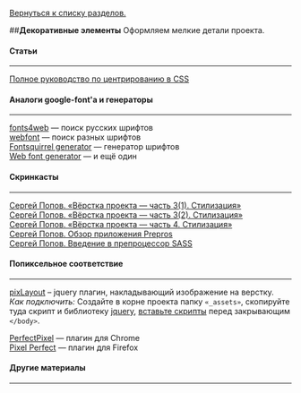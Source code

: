 [Вернуться к списку разделов.](../README.md)

##**Декоративные элементы**
Оформляем мелкие детали проекта.

#### Статьи
----------
[Полное руководство по центрированию в CSS](http://frontender.info/centering-css-complete-guide/)

#### Аналоги google-font'а и генераторы
----------
[fonts4web](http://fonts4web.ru/) — поиск русскиx шрифтов<br>
[webfont](http://webfont.ru/) — поиск разных шрифтов<br>
[Fontsquirrel generator](http://www.fontsquirrel.com/tools/webfont-generator) — генератор шрифтов<br>
[Web font generator](https://www.web-font-generator.com/) — и ещё один<br>

#### Скринкасты
----------
[Сергей Попов. «Вёрстка проекта — часть 3(1). Стилизация»](https://youtu.be/RqKF9azJMZA)<br>
[Сергей Попов. «Вёрстка проекта — часть 3(2). Стилизация»](https://youtu.be/Towu-6QHc3g)<br>
[Сергей Попов. «Вёрстка проекта — часть 4. Стилизация»](https://youtu.be/5kCTWhnU4nM)<br>
[Сергей Попов. Обзор приложения Prepros](http://www.youtube.com/watch?v=trzyAu2KwUY)<br>
[Сергей Попов. Введение в препроцессор SASS](http://www.youtube.com/watch?v=9vuvqH1gvxs)

#### Попиксельное соответствие
----------
[pixLayout](http://pixlayout.polycreative.ru/) – jquery плагин, накладывающий изображение на верстку.<br>
*Как подключить:* Создайте в корне проекта папку `«_assets»`, скопируйте туда скрипт и библиотеку [jquery](http://jquery.com/download/), [вставьте скрипты](http://codepad.co/s/e0b78a) перед закрывающим `</body>`.

[PerfectPixel](https://chrome.google.com/webstore/detail/perfectpixel-by-welldonec/dkaagdgjmgdmbnecmcefdhjekcoceebi?hl=ru) — плагин для Chrome<br>
[Pixel Perfect](https://addons.mozilla.org/en-us/firefox/addon/pixel-perfect/) — плагин для Firefox


#### Другие материалы
----------
